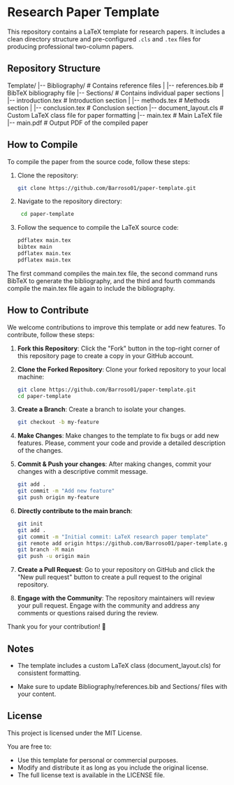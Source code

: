 # Research Paper Template

This repository contains a LaTeX template for research papers. It includes a clean directory structure and pre-configured `.cls` and `.tex` files for producing professional two-column papers.

## Repository Structure
Template/ |-- Bibliography/ # Contains reference files | |-- references.bib # BibTeX bibliography file |-- Sections/ # Contains individual paper sections | |-- introduction.tex # Introduction section | |-- methods.tex # Methods section | |-- conclusion.tex # Conclusion section |-- document_layout.cls # Custom LaTeX class file for paper formatting |-- main.tex # Main LaTeX file |-- main.pdf # Output PDF of the compiled paper

## How to Compile
To compile the paper from the source code, follow these steps:

1. Clone the repository:
   ```bash
   git clone https://github.com/Barroso01/paper-template.git

2. Navigate to the repository directory:
   ```bash
    cd paper-template

3. Follow the sequence to compile the LaTeX source code:
    ```bash
    pdflatex main.tex 
    bibtex main
    pdflatex main.tex
    pdflatex main.tex

The first command compiles the main.tex file, the second command runs BibTeX to generate the bibliography, and the third and fourth commands compile the main.tex file again to include the bibliography.

## How to Contribute

We welcome contributions to improve this template or add new features. To contribute, follow these steps:

1. **Fork this Repository**:
   Click the "Fork" button in the top-right corner of this repository page to create a copy in your GitHub account.

2. **Clone the Forked Repository**:
   Clone your forked repository to your local machine:
   ```bash
   git clone https://github.com/Barroso01/paper-template.git
   cd paper-template

3. **Create a Branch**:
    Create a branch to isolate your changes. 
    ```bash
    git checkout -b my-feature

4. **Make Changes**:
    Make changes to the template to fix bugs or add new features.
    Please, comment your code and provide a detailed description of the changes.

5. **Commit & Push your changes**: 
    After making changes, commit your changes with a descriptive commit message.
    ```bash
    git add .
    git commit -m "Add new feature"
    git push origin my-feature
    
6. **Directly contribute to the main branch**:
    ```bash
    git init
    git add .
    git commit -m "Initial commit: LaTeX research paper template"
    git remote add origin https://github.com/Barroso01/paper-template.git
    git branch -M main
    git push -u origin main

7. **Create a Pull Request**:
    Go to your repository on GitHub and click the "New pull request" button to create a pull request to the original repository.

8. **Engage with the Community**:
    The repository maintainers will review your pull request. Engage with the community and address any comments or questions raised during the review.

Thank you for your contribution! 🎉

## Notes 
- The template includes a custom LaTeX class (document_layout.cls) for consistent formatting.

- Make sure to update Bibliography/references.bib and Sections/ files with your content.

## License
This project is licensed under the MIT License.

You are free to:

- Use this template for personal or commercial purposes.
- Modify and distribute it as long as you include the original license.
- The full license text is available in the LICENSE file.


